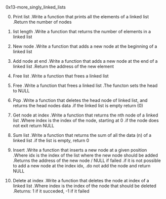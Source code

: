 0x13-more_singly_linked_lists

0. Print list
	.Write a function that prints all the elements of a  linked list
	.Return the number of nodes

1. list length
	.Write a function that returns the number of elements in a linked list

2. New node
	.Write a function that adds a new node at the beginning of a linked list

3. Add node at end
	.Write a function that adds a new node at the end of a linked list
	.Return the address of the new element

4. Free list
	.Write a function that frees a linked list

5. Free
	.Write a function that frees a linked list
	.The functon sets the head to NULL

6. Pop
	.Write a function that deletes the head node of linked list, and returns the head nodes data
	.if the linked list is empty return (0)
	
7. Get node at index
	.Write a function that returns the nth node of a linked list
	.Where index is the index of the node, starting at 0
	.if the node does not exit return NULL

8. Sum list
	.Write a function that returns the sum of all the data (n) of a linked list
	.if the list is empty, return 0

9. Insert
	.Write a function that inserts a new node at a given position
	.Where idx is the index of the list where the new node should be added
	.Returns the address of the new node / NULL if failed
	.if it is not possible to add a new node at the index idx,
	.do not add the node and return NULL

10. Delete at index
	.Write a function that deletes the node at index of a linked list
	.Where index is the index of the node that should be deleted
	.Returns: 1 if it succeded, -1 if it failed
